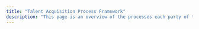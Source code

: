 ```yaml
---
title: "Talent Acquisition Process Framework"
description: "This page is an overview of the processes each party of the search team is responsible for. It links each party or process."
---
```

